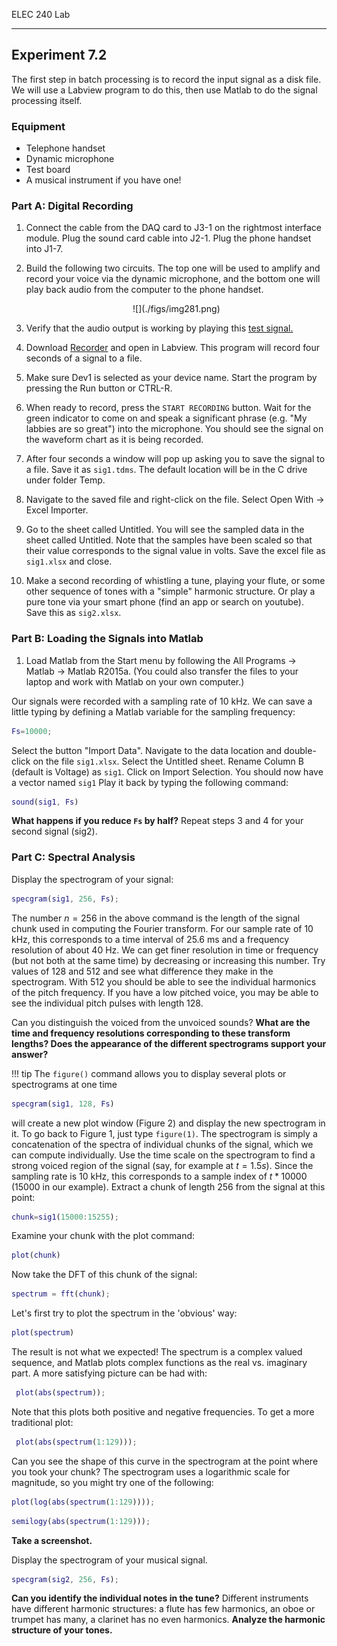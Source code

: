 ELEC 240 Lab

------------------------------------------------------------------------

Experiment 7.2
--------------

The first step in batch processing is to record the input signal as a disk
file. We will use a Labview program to do this, then use Matlab to do the
signal processing itself.

### Equipment

* Telephone handset
* Dynamic microphone
* Test board
* A musical instrument if you have one!

### Part A: Digital Recording

1. Connect the cable from the DAQ card to J3-1 on the rightmost interface
   module. Plug the sound card cable into J2-1. Plug the phone handset into
   J1-7.

2. Build the following two circuits. The top one will be used to amplify and
   record your voice via the dynamic microphone, and the bottom one will play
   back audio from the computer to the phone handset.

    <center>
    ![](./figs/img281.png)
    </center>

3. Verify that the audio output is working by playing this [test
   signal.](./signals/sine.au)

4. Download [Recorder](./labview/Recorder.vi) and open in Labview. This program
   will record four seconds of a signal to a file.

5. Make sure Dev1 is selected as your device name. Start the program by
   pressing the Run button or CTRL-R.

6. When ready to record, press the `START RECORDING` button. Wait for the green
   indicator to come on and speak a significant phrase (e.g. "My labbies are so
   great") into the microphone. You should see the signal on the waveform chart
   as it is being recorded.

7. After four seconds a window will pop up asking you to save the signal to a
   file. Save it as `sig1.tdms`. The default location will be in the C drive
   under folder Temp.

8. Navigate to the saved file and right-click on the file. Select Open With
   $\rightarrow$  Excel Importer.

9. Go to the sheet called Untitled. You will see the sampled data in the sheet
   called Untitled. Note that the samples have been scaled so that their value
   corresponds to the signal value in volts. Save the excel file as `sig1.xlsx`
   and close.

10. Make a second recording of whistling a tune, playing your flute, or some
    other sequence of tones with a "simple" harmonic structure. Or play a pure
    tone via your smart phone (find an app or search on youtube).  Save this as
    `sig2.xlsx`.

### Part B: Loading the Signals into Matlab

1. Load Matlab from the Start menu by following the All Programs  $\rightarrow$
   Matlab  $\rightarrow$  Matlab R2015a. (You could also transfer the files to
   your laptop and work with Matlab on your own computer.)

Our signals were recorded with a sampling rate of 10 kHz. We can save a
little typing by defining a Matlab variable for the sampling frequency:

```matlab
Fs=10000; 
```

Select the button "Import Data". Navigate to the data location and double-click
on the file `sig1.xlsx`. Select the Untitled sheet. Rename Column B (default is
Voltage) as `sig1`. Click on Import Selection. You should now have a vector
named `sig1` Play it back by typing the following command: 

```matlab
sound(sig1, Fs)
```

**What happens if you reduce `Fs` by half?** Repeat steps 3 and 4 for your
second signal (sig2). 

### Part C: Spectral Analysis 

Display the spectrogram of your signal: 

```matlab
specgram(sig1, 256, Fs);
```

The number $n = 256$ in the above command is the length of the signal chunk
used in computing the Fourier transform.  For our sample rate of 10 kHz, this
corresponds to a time interval of 25.6 ms and a frequency resolution of about
40 Hz. We can get finer resolution in time or frequency (but not both at the
same time) by decreasing or increasing this number. Try values of 128 and 512
and see what difference they make in the spectrogram. With 512 you should be
able to see the individual harmonics of the pitch frequency. If you have a low
pitched voice, you may be able to see the individual pitch pulses with length 128. 

Can you distinguish the voiced from the unvoiced sounds? **What are the
time and frequency resolutions corresponding to these transform lengths? Does
the appearance of the different spectrograms support your answer?** 

!!! tip
    The `figure()` command allows you to display several plots or spectrograms
    at one time


```matlab
specgram(sig1, 128, Fs)
```

will create a new plot window (Figure 2) and display the new spectrogram in it.
To go back to Figure 1, just type `figure(1)`. The spectrogram is simply a
concatenation of the spectra of individual chunks of the signal, which we can
compute individually. Use the time scale on the spectrogram to find a strong
voiced region of the signal (say, for example at $t=1.5s$). Since the sampling
rate is 10 kHz, this corresponds to a sample index of $t*10000$ ($15000$ in our
example). Extract a chunk of length 256 from the signal at this point: 

```matlab
chunk=sig1(15000:15255);
```

Examine your chunk with the plot command: 

```matlab
plot(chunk) 
```

Now take the DFT of this chunk of the signal: 

```matlab
spectrum = fft(chunk);
```

Let's first try to plot the spectrum in the 'obvious' way:

```matlab
plot(spectrum)
```

The result is not what we expected! The spectrum is a complex valued sequence,
and Matlab plots complex functions as the real vs. imaginary part. A more
satisfying picture can be had with: 

```matlab
 plot(abs(spectrum));
```

Note that this plots both positive and negative frequencies. To get a more
traditional plot: 

```matlab
 plot(abs(spectrum(1:129)));
```

Can you see the shape of this curve in the spectrogram at the point where you
took your chunk? The spectrogram uses a logarithmic scale for magnitude, so you
might try one of the following:

```matlab
plot(log(abs(spectrum(1:129))));
```

```matlab
semilogy(abs(spectrum(1:129)));
``` 

**Take a screenshot.**

Display the spectrogram of your musical signal.

```matlab
specgram(sig2, 256, Fs);
```

**Can you identify the individual notes in the tune?** Different instruments
have different harmonic structures: a flute has few harmonics, an oboe or
trumpet has many, a clarinet has no even harmonics. **Analyze the harmonic
structure of your tones.**
